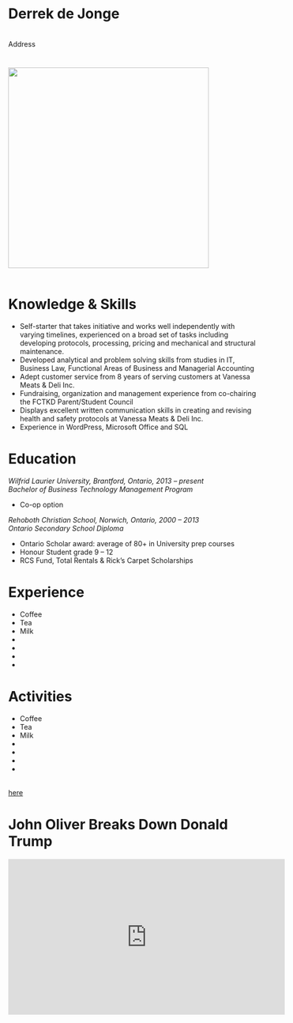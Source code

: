 
<html>
<head>
<h1>Derrek de Jonge</h1><br>
<p1>Address</p1>
<!--This is a comment necessary for the requirements of lab 8. Comments are not displayed in the browser-->
</head>
<body>

<div align="left">
<h1></h1>
<!---->
<img src="" heigth="222.5" width="406" >
<br></br>
<img src="" >

<h1>Knowledge & Skills</h1>
<p1>
<ul>
  <li>Self-starter that takes initiative and works well independently with varying timelines, experienced on a broad set of tasks including developing protocols, processing, pricing and mechanical and structural maintenance. </li>
  <li>Developed analytical and problem solving skills from studies in IT, Business Law, Functional Areas of Business and Managerial Accounting </li>
  <li>Adept customer service from 8 years of serving customers at Vanessa Meats & Deli Inc. </li>
  <li>Fundraising, organization and management experience from co-chairing the FCTKD Parent/Student Council </li>
  <li>Displays excellent written communication skills in creating and revising health and safety protocols at Vanessa Meats & Deli Inc. </li>
  <li>Experience in WordPress, Microsoft Office and SQL </li>
 </ul></p1>

<h1>Education</h1>
<p1>
<i>Wilfrid Laurier University, Brantford, Ontario, 			         2013 – present<br>
Bachelor of Business Technology Management Program
</i>
<ul>
  <li>Co-op option</li>
</ul>
<i>Rehoboth Christian School, Norwich, Ontario, 				2000 – 2013<br>
Ontario Secondary School Diploma</i>
<ul>
  <li>Ontario Scholar award: average of 80+ in University prep courses</li>
  <li>Honour Student grade 9 – 12</li>
  <li>RCS Fund, Total Rentals & Rick’s Carpet Scholarships</li>
</ul></p1>

<h1>Experience</h1>
<p1><ul>
  <li>Coffee</li>
  <li>Tea</li>
  <li>Milk</li>
  <li></li>
  <li></li>
  <li></li>
  <li></li>
</ul></p1>

<h1>Activities</h1>
<p1><ul>
  <li>Coffee</li>
  <li>Tea</li>
  <li>Milk</li>
  <li></li>
  <li></li>
  <li></li>
  <li></li>
</ul></p1>

<p> <br>
<a href="https://en.wikipedia.org/wiki/Donald_Trump">here</a></p>
<h1>John Oliver Breaks Down Donald Trump</h1>
<iframe width="560" height="315" src="https://www.youtube.com/embed/DnpO_RTSNmQ" frameborder="0" allowfullscreen></iframe>
</body>
</html>
